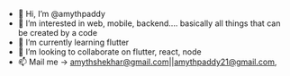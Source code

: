- 👋 Hi, I’m @amythpaddy
- 👀 I’m interested in web, mobile, backend.... basically all things that can be created by a code
- 🌱 I’m currently learning flutter
- 💞️ I’m looking to collaborate on flutter, react, node
- 📫 Mail me -> amythshekhar@gmail.com||amythpaddy21@gmail.com, 
